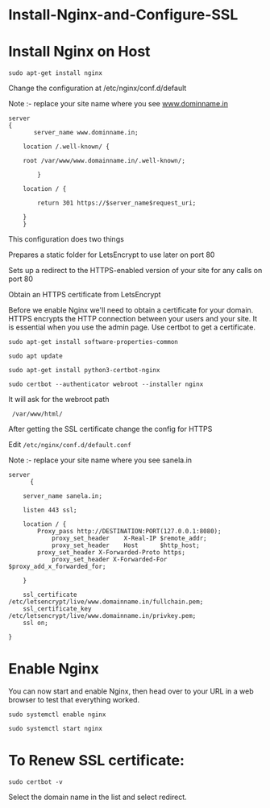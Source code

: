 # Install-Nginx-and-Configure-SSL

# Install Nginx on Host

```
sudo apt-get install nginx
```

Change the configuration at /etc/nginx/conf.d/default

Note :- replace your site name where you see www.dominname.in

```
server 
{
       server_name www.dominname.in;
	
	location /.well-known/ {
	
	root /var/www/www.domainname.in/.well-known/;
	
        }
	
	location / {
	
        return 301 https://$server_name$request_uri;
	
	} 
	}
```

This configuration does two things 

Prepares a static folder for LetsEncrypt to use later on port 80

Sets up a redirect to the HTTPS-enabled version of your site for any calls on port 80

Obtain an HTTPS certificate from LetsEncrypt

Before we enable Nginx we'll need to obtain a certificate for your domain. HTTPS encrypts the HTTP connection between your users and your site. It is essential when you use the admin page.
Use certbot to get a certificate.

```sudo apt-get install software-properties-common```

```sudo apt update```

```sudo apt-get install python3-certbot-nginx``` 

```sudo certbot --authenticator webroot --installer nginx```

It will ask for the webroot path 

``` /var/www/html/```

After getting the SSL certificate change the config for HTTPS

Edit  ```/etc/nginx/conf.d/default.conf```

Note :- replace your site name where you see sanela.in

```
server 
      {
	
	server_name sanela.in;
	
	listen 443 ssl;

	location / {
		Proxy_pass http://DESTINATION:PORT(127.0.0.1:8080);
	        proxy_set_header    X-Real-IP $remote_addr;
	        proxy_set_header    Host      $http_host;
		proxy_set_header X-Forwarded-Proto https;
	        proxy_set_header X-Forwarded-For $proxy_add_x_forwarded_for;

	}

	ssl_certificate     /etc/letsencrypt/live/www.domainname.in/fullchain.pem;
	ssl_certificate_key /etc/letsencrypt/live/www.domainname.in/privkey.pem;
	ssl on;
 
}
```

# Enable Nginx

You can now start and enable Nginx, then head over to your URL in a web browser to test that everything worked.

```sudo systemctl enable nginx```

```sudo systemctl start nginx```

# To Renew SSL certificate:

```sudo certbot -v```

Select the domain name in the list and select redirect.

